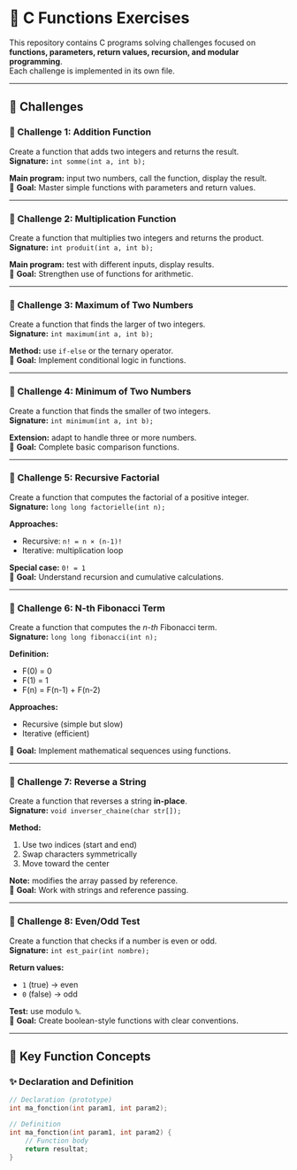 # 📘 C Functions Exercises

This repository contains C programs solving challenges focused on **functions, parameters, return values, recursion, and modular programming**.  
Each challenge is implemented in its own file.

---

## 📑 Challenges

### 🔹 Challenge 1: Addition Function

Create a function that adds two integers and returns the result.  
**Signature:** `int somme(int a, int b);`

**Main program:** input two numbers, call the function, display the result.  
🎯 **Goal:** Master simple functions with parameters and return values.

---

### 🔹 Challenge 2: Multiplication Function

Create a function that multiplies two integers and returns the product.  
**Signature:** `int produit(int a, int b);`

**Main program:** test with different inputs, display results.  
🎯 **Goal:** Strengthen use of functions for arithmetic.

---

### 🔹 Challenge 3: Maximum of Two Numbers

Create a function that finds the larger of two integers.  
**Signature:** `int maximum(int a, int b);`

**Method:** use `if-else` or the ternary operator.  
🎯 **Goal:** Implement conditional logic in functions.

---

### 🔹 Challenge 4: Minimum of Two Numbers

Create a function that finds the smaller of two integers.  
**Signature:** `int minimum(int a, int b);`

**Extension:** adapt to handle three or more numbers.  
🎯 **Goal:** Complete basic comparison functions.

---

### 🔹 Challenge 5: Recursive Factorial

Create a function that computes the factorial of a positive integer.  
**Signature:** `long long factorielle(int n);`

**Approaches:**  
- Recursive: `n! = n × (n-1)!`  
- Iterative: multiplication loop  

**Special case:** `0! = 1`  
🎯 **Goal:** Understand recursion and cumulative calculations.

---

### 🔹 Challenge 6: N-th Fibonacci Term

Create a function that computes the *n-th* Fibonacci term.  
**Signature:** `long long fibonacci(int n);`

**Definition:**  
- F(0) = 0  
- F(1) = 1  
- F(n) = F(n-1) + F(n-2)  

**Approaches:**  
- Recursive (simple but slow)  
- Iterative (efficient)  

🎯 **Goal:** Implement mathematical sequences using functions.

---

### 🔹 Challenge 7: Reverse a String

Create a function that reverses a string **in-place**.  
**Signature:** `void inverser_chaine(char str[]);`

**Method:**  
1. Use two indices (start and end)  
2. Swap characters symmetrically  
3. Move toward the center  

**Note:** modifies the array passed by reference.  
🎯 **Goal:** Work with strings and reference passing.

---

### 🔹 Challenge 8: Even/Odd Test

Create a function that checks if a number is even or odd.  
**Signature:** `int est_pair(int nombre);`

**Return values:**  
- `1` (true) → even  
- `0` (false) → odd  

**Test:** use modulo `%`.  
🎯 **Goal:** Create boolean-style functions with clear conventions.

---

## 🧩 Key Function Concepts

### ✨ Declaration and Definition

```c
// Declaration (prototype)
int ma_fonction(int param1, int param2);

// Definition
int ma_fonction(int param1, int param2) {
    // Function body
    return resultat;
}
